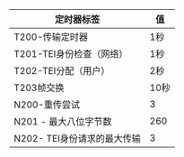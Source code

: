 | **定时器标签** | **值** |
| --- | --- |
| T200-传输定时器 | 1秒 |
| T201-TEI身份检查（网络） | 1秒 |
| T202-TEI分配（用户） | 2秒 |
| T203帧交换 | 10秒 |
| N200-重传尝试 | 3 |
| N201 - 最大八位字节数 | 260 |
| N202- TEI身份请求的最大传输 | 3 |



